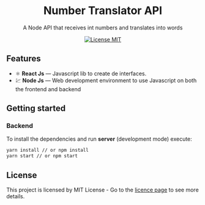 <h1 align="center">
Number Translator API
</h1>

<p align="center"> A Node API that receives int numbers and translates into words</p>
<p align="center">
  <a href="https://opensource.org/licenses/MIT">
    <img src="https://img.shields.io/badge/License-MIT-blue.svg" alt="License MIT">
  </a>
</p>

## Features

- ⚛️ **React Js** — Javascript lib to create de interfaces.
- 💹 **Node Js** — Web development environment to use Javascript on both the frontend and backend

## Getting started

### Backend
To install the dependencies and run **server** (development mode) execute:
```bash
yarn install // or npm install
yarn start // or npm start
```

## License

This project is licensed by MIT License - Go to the [licence page](https://opensource.org/licenses/MIT) to see more details.
